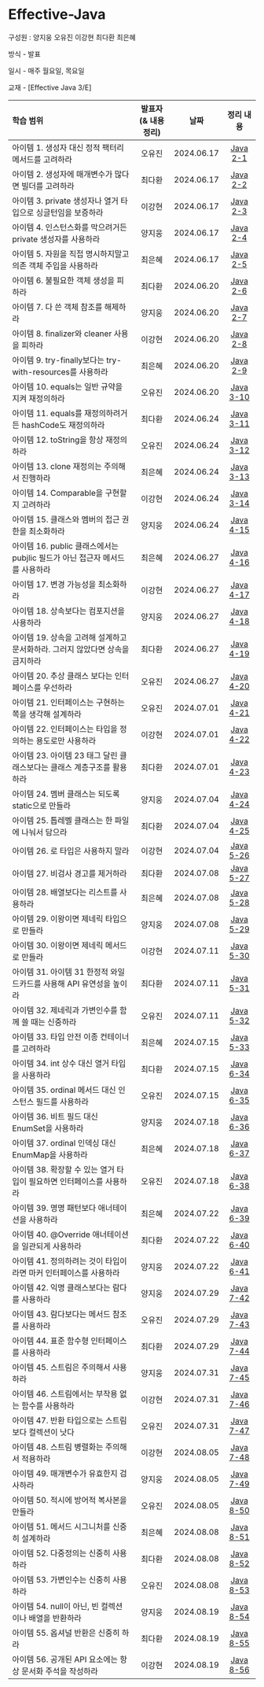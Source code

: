 # Effective-Java
구성원 : 양지웅 오유진 이강현 최다환 최은혜

방식 - 발표

일시 - 매주 월요일, 목요일

교재 - [Effective Java 3/E]

| 학습 범위 | 발표자(& 내용 정리)|    날짜    | 정리 내용 |
| :-------- | :-----------------: | :--------------: | :--------: 
| 아이템 1. 생성자 대신 정적 팩터리 메서드를 고려하라  | 오유진 | 2024.06.17 | [Java 2-1](https://github.com/CS-conqueror/Effective-Java/blob/main/Chapter2/20240617_ITEM_1.md) |
| 아이템 2. 생성자에 매개변수가 많다면 빌더를 고려하라 | 최다환 | 2024.06.17 | [Java 2-2](https://github.com/CS-conqueror/Effective-Java/blob/main/Chapter2/20240617_ITEM_2.md)|
| 아이템 3. private 생성자나 열거 타입으로 싱글턴임을 보증하라  | 이강현 | 2024.06.17 | [Java 2-3](https://github.com/CS-conqueror/Effective-Java/blob/main/Chapter2/20240617_ITEM_3.md)|
| 아이템 4. 인스턴스화를 막으려거든 private 생성자를 사용하라  | 양지웅 | 2024.06.17 | [Java 2-4](https://github.com/CS-conqueror/Effective-Java/blob/main/Chapter2/20240617_ITEM_4.md) |
| 아이템 5. 자원을 직접 명시하지말고 의존 객체 주입을 사용하라  | 최은혜 | 2024.06.17 | [Java 2-5](https://github.com/CS-conqueror/Effective-Java/blob/main/Chapter2/20240617_ITEM_5.md) |
| 아이템 6. 불필요한 객체 생성을 피하라 | 최다환 | 2024.06.20 | [Java 2-6](https://github.com/CS-conqueror/Effective-Java/blob/main/Chapter2/20240620_ITEM_6.md) |
| 아이템 7. 다 쓴 객체 참조를 해제하라   | 양지웅 | 2024.06.20 | [Java 2-7](https://github.com/CS-conqueror/Effective-Java/blob/main/Chapter2/20240620_ITEM_7.md)  |
| 아이템 8. finalizer와 cleaner 사용을 피하라  | 이강현 | 2024.06.20 | [Java 2-8](https://github.com/CS-conqueror/Effective-Java/blob/main/Chapter2/20240620_ITEM_8.md) |
| 아이템 9. try-finally보다는 try-with-resources를 사용하라  | 최은혜 | 2024.06.20 | [Java 2-9](https://github.com/CS-conqueror/Effective-Java/blob/main/Chapter2/20240620_ITEM_9.md) |
| 아이템 10. equals는 일반 규약을 지켜 재정의하라  | 오유진 | 2024.06.20 | [Java 3-10](https://github.com/CS-conqueror/Effective-Java/tree/main/Chapter3) |
| 아이템 11. equals를 재정의하려거든 hashCode도 재정의하라 | 최다환 | 2024.06.24 | [Java 3-11](https://github.com/CS-conqueror/Effective-Java/blob/main/Chapter2/20240620_ITEM_11.md) 
| 아이템 12. toString을 항상 재정의하라  | 오유진 | 2024.06.24 |[Java 3-12](https://github.com/CS-conqueror/Effective-Java/blob/main/Chapter3/20240624_ITEM_12.md) |
| 아이템 13. clone 재정의는 주의해서 진행하라 | 최은혜 | 2024.06.24 | [Java 3-13](https://github.com/CS-conqueror/Effective-Java/blob/main/Chapter3/20240624_ITEM_13.md)|
| 아이템 14. Comparable을 구현할지 고려하라 | 이강현 | 2024.06.24 | [Java 3-14](https://github.com/CS-conqueror/Effective-Java/blob/main/Chapter3/20240624_ITEM_14.md) |
| 아이템 15. 클래스와 멤버의 접근 권한을 최소화하라  | 양지웅 | 2024.06.24 |[Java 4-15](https://github.com/CS-conqueror/Effective-Java/blob/main/Chapter4/20240624_ITEM_15.md)   |
| 아이템 16. public 클래스에서는 pubjlic 필드가 아닌 접근자 메서드를 사용하라  | 최은혜 | 2024.06.27 |[Java 4-16](https://github.com/CS-conqueror/Effective-Java/blob/main/Chapter4/20240627_ITEM_16.md)   |
| 아이템 17. 변경 가능성을 최소화하라  | 이강현 | 2024.06.27 |[Java 4-17](https://github.com/CS-conqueror/Effective-Java/blob/main/Chapter4/20240627_ITEM_17.md)   |
| 아이템 18. 상속보다는 컴포지션을 사용하라 | 양지웅  | 2024.06.27 | [Java 4-18](https://github.com/CS-conqueror/Effective-Java/blob/main/Chapter4/20240627_ITEM_18.md)  |
| 아이템 19. 상속을 고려해 설계하고 문서화하라. 그러지 않았다면 상속을 금지하라   | 최다환 | 2024.06.27 | [Java 4-19](https://github.com/CS-conqueror/Effective-Java/blob/main/Chapter4/20240627_ITEM_19.md) |
| 아이템 20. 추상 클래스 보다는 인터페이스를 우선하라  | 오유진 | 2024.06.27 | [Java 4-20](https://github.com/CS-conqueror/Effective-Java/blob/main/Chapter4/20240627_ITEM_20.md)  |
| 아이템 21. 인터페이스는 구현하는 쪽을 생각해 설계하라 | 오유진 | 2024.07.01 | [Java 4-21](https://github.com/CS-conqueror/Effective-Java/blob/main/Chapter4/20240701_ITEM_21.md)  |
| 아이템 22. 인터페이스는 타입을 정의하는 용도로만 사용하라 | 이강현 | 2024.07.01 | [Java 4-22](https://github.com/CS-conqueror/Effective-Java/blob/main/Chapter4/20240701_ITEM_22.md)  |
| 아이템 23. 아이템 23 태그 달린 클래스보다는 클래스 계층구조를 활용하라  | 최다환 | 2024.07.01 | [Java 4-23](https://github.com/CS-conqueror/Effective-Java/blob/main/Chapter4/20240704_ITEM_23.md)  |
| 아이템 24. 멤버 클래스는 되도록 static으로 만들라  | 양지웅 | 2024.07.04 | [Java 4-24](https://github.com/CS-conqueror/Effective-Java/blob/main/Chapter4/20240704_ITEM_24.md)  |
| 아이템 25. 톱레벨 클래스는 한 파일에 나눠서 담으라  | 최다환 | 2024.07.04 | [Java 4-25](https://github.com/CS-conqueror/Effective-Java/blob/main/Chapter4/20240704_ITEM_25.md)  |
| 아이템 26. 로 타입은 사용하지 말라  | 이강현 | 2024.07.04 | [Java 5-26](https://github.com/CS-conqueror/Effective-Java/blob/main/Chapter5/20240704_ITEM_26.md)  |
| 아이템 27. 비검사 경고를 제거하라  | 최다환 | 2024.07.08 | [Java 5-27](https://github.com/CS-conqueror/Effective-Java/blob/main/Chapter5/20240704_ITEM_27.md)  |
| 아이템 28. 배열보다는 리스트를 사용하라 | 최은혜 | 2024.07.08 | [Java 5-28](https://github.com/CS-conqueror/Effective-Java/blob/main/Chapter5/20240708_ITEM_28.md) |
| 아이템 29. 이왕이면 제네릭 타입으로 만들라  | 양지웅 | 2024.07.08 | [Java 5-29](https://github.com/CS-conqueror/Effective-Java/blob/main/Chapter5/20240708_ITEM_29.md) |
| 아이템 30. 이왕이면 제네릭 메서드로 만들라 | 이강현 | 2024.07.11 | [Java 5-30](https://github.com/CS-conqueror/Effective-Java/blob/main/Chapter5/20240711_ITEM_30.md)|
| 아이템 31. 아이템 31 한정적 와일드카드를 사용해 API 유연성을 높이라 | 최다환 | 2024.07.11 | [Java 5-31](https://github.com/CS-conqueror/Effective-Java/blob/main/Chapter5/20240711_ITEM_31.md)|
| 아이템 32. 제네릭과 가변인수를 함께 쓸 때는 신중하라 | 오유진 | 2024.07.11 | [Java 5-32](https://github.com/CS-conqueror/Effective-Java/blob/main/Chapter5/20240711_ITEM_32.md)|
| 아이템 33. 타입 안전 이종 컨테이너를 고려하라 | 최은혜 | 2024.07.15 | [Java 5-33](https://github.com/CS-conqueror/Effective-Java/blob/main/Chapter5/20240715_ITEM_33.md)|
| 아이템 34. int 상수 대신 열거 타입을 사용하라 | 최다환 | 2024.07.15 | [Java 6-34](https://github.com/CS-conqueror/Effective-Java/blob/main/Chapter6/20240715_ITEM_34.md)|
| 아이템 35. ordinal 메서드 대신 인스턴스 필드를 사용하라 | 오유진 | 2024.07.15 | [Java 6-35](https://github.com/CS-conqueror/Effective-Java/blob/main/Chapter6/20240715_ITEM_35.md)|
| 아이템 36. 비트 필드 대신 EnumSet을 사용하라 | 양지웅 | 2024.07.18 | [Java 6-36](https://github.com/CS-conqueror/Effective-Java/blob/main/Chapter6/20240718_ITEM_36.md)|
| 아이템 37. ordinal 인덱싱 대신 EnumMap을 사용하라 | 최은혜 | 2024.07.18 | [Java 6-37](https://github.com/CS-conqueror/Effective-Java/blob/main/Chapter6/20240718_ITEM_37.md)|
| 아이템 38. 확장할 수 있는 열거 타입이 필요하면 인터페이스를 사용하라 | 오유진 | 2024.07.18 | [Java 6-38](https://github.com/CS-conqueror/Effective-Java/blob/main/Chapter6/20240718_ITEM_38.md)|
| 아이템 39. 명명 패턴보다 애너테이션을 사용하라 | 최은혜 | 2024.07.22 | [Java 6-39](https://github.com/CS-conqueror/Effective-Java/blob/main/Chapter6/20240722_ITEM_39.md)|
| 아이템 40. @Override 애너테이션을 일관되게 사용하라 | 최다환 | 2024.07.22 | [Java 6-40](https://github.com/CS-conqueror/Effective-Java/blob/main/Chapter6/20240722_ITEM_40.md)|
| 아이템 41. 정의하려는 것이 타입이라면 마커 인터페이스를 사용하라 | 양지웅 | 2024.07.22 | [Java 6-41](https://github.com/CS-conqueror/Effective-Java/blob/main/Chapter6/20240722_ITEM_41.md)|
| 아이템 42. 익명 클래스보다는 람다를 사용하라 | 양지웅  | 2024.07.29 | [Java 7-42](https://github.com/CS-conqueror/Effective-Java/blob/main/Chapter7/20240728_ITEM_42.md)|
| 아이템 43. 람다보다는 메서드 참조를 사용하라| 오유진 | 2024.07.29 | [Java 7-43](https://github.com/CS-conqueror/Effective-Java/blob/main/Chapter7/20240728_ITEM_43.md)|
| 아이템 44. 표준 함수형 인터페이스를 사용하라 | 최다환 | 2024.07.29 | [Java 7-44](https://github.com/CS-conqueror/Effective-Java/blob/main/Chapter7/20240728_ITEM_44.md)|
| 아이템 45. 스트림은 주의해서 사용하라 | 양지웅  | 2024.07.31 | [Java 7-45](https://github.com/CS-conqueror/Effective-Java/blob/main/Chapter7/20240731_ITEM_45.md)|
| 아이템 46. 스트림에서는 부작용 없는 함수를 사용하라 | 이강현  | 2024.07.31 | [Java 7-46](https://github.com/CS-conqueror/Effective-Java/blob/main/Chapter7/20240731_ITEM_46.md)|
| 아이템 47. 반환 타입으로는 스트림보다 컬렉션이 낫다 | 오유진 | 2024.07.31 | [Java 7-47](https://github.com/CS-conqueror/Effective-Java/blob/main/Chapter7/20240731_ITEM_47.md)|
| 아이템 48. 스트림 병렬화는 주의해서 적용하라 | 이강현 | 2024.08.05 | [Java 7-48](https://github.com/CS-conqueror/Effective-Java/blob/main/Chapter7/20240805_ITEM_48.md)|
| 아이템 49. 매개변수가 유효한지 검사하라 | 양지웅  | 2024.08.05 | [Java 7-49](https://github.com/CS-conqueror/Effective-Java/blob/main/Chapter8/20240805_ITEM_49.md)|
| 아이템 50. 적시에 방어적 복사본을 만들라 | 오유진 | 2024.08.05 | [Java 8-50](https://github.com/CS-conqueror/Effective-Java/blob/main/Chapter8/20240805_ITEM_50.md)|
| 아이템 51. 메서드 시그니처를 신중히 설계하라 | 최은혜 | 2024.08.08 | [Java 8-51](https://github.com/CS-conqueror/Effective-Java/blob/main/Chapter8/20240808_ITEM_51.md)|
| 아이템 52. 다중정의는 신중히 사용하라 | 최다환 | 2024.08.08 | [Java 8-52](https://github.com/CS-conqueror/Effective-Java/blob/main/Chapter8/20240808_ITEM_52.md)|
| 아이템 53. 가변인수는 신중히 사용하라 | 오유진 | 2024.08.08 | [Java 8-53](https://github.com/CS-conqueror/Effective-Java/blob/main/Chapter8/20240808_ITEM_53.md)|
| 아이템 54. null이 아닌, 빈 컬렉션이나 배열을 반환하라 | 양지웅 | 2024.08.19 | [Java 8-54](https://github.com/CS-conqueror/Effective-Java/blob/main/Chapter8/20240819_ITEM_54.md)|
| 아이템 55. 옵셔널 반환은 신중히 하라 | 최다환 | 2024.08.19 | [Java 8-55](https://github.com/CS-conqueror/Effective-Java/blob/main/Chapter8/20240819_ITEM_55.md)|
| 아이템 56. 공개된 API 요소에는 항상 문서화 주석을 작성하라 | 이강현 | 2024.08.19 | [Java 8-56](https://github.com/CS-conqueror/Effective-Java/blob/main/Chapter8/20240819_ITEM_56.md)|
